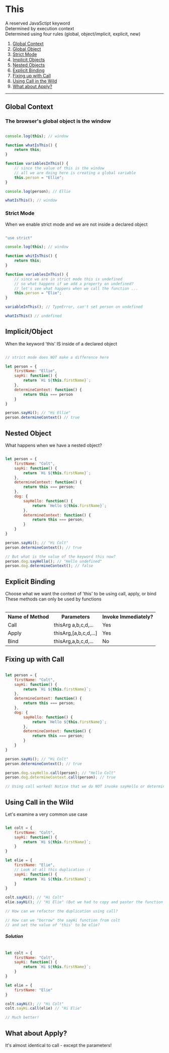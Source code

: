 <h1>This</h1>
A reserved JavaSctipt keyword <br>
Determined by execution context <br>
Determined using four rules (global, object/implicit, explicit, new) <br>

1. [Global Context](#globalcontext)
  1. [Global Object](#globalobject)
  2. [Strict Mode](#strictmode)
2. [Implicit Objects](#implicitobject)
3. [Nested Objects](#nestedobjects)
4. [Explicit Binding](#explicitbinding)
5. [Fixing up with Call](#fixingcall)
6. [Using Call in the Wild](#callwild)
7. [What about Apply?](#apply)

<hr>
<h2 id="globalcontext">Global Context</h2>
<h3 id="globalobject">The browser's global object is the window</h3>

```javascript

console.log(this); // window

function whatIsThis() {
	return this;
}

function variablesInThis() {
	// since the value of this is the window
	// all we are doing here is creating a global variable
	this.person = "Ellie";
}

console.log(person); // Ellie

whatIsThis(); // window

```

<h3 id="strictmode">Strict Mode</h3>
When we enable strict mode and we are not inside a declared object
<br>

```javascript

"use strict"

console.log(this); // window

function whitIsThis() {
	return this;
}

function variablesInThis() {
	// since we are in strict mode this is undefined
	// so what happens if we add a property on undefined?
	// let's see what happens when we call the function ...
	this.person = "Elie";
}

variableInThis(); // TypeError, can't set person on undefined

whatIsThis() // undefined

```

<h2 id="implicitobject">Implicit/Object</h2>
When the keyword 'this' IS inside of a declared object
<br>

```javascript

// strict mode does NOT make a difference here

let person = {
	firstName: "Ellie",
	sayHi: function() {
		return `Hi ${this.firstName}`;
	},
	determineContext: function() {
		return this === person
	}
}

person.sayHi(); // "Hi Ellie"
person.determineContext() // true

```

<h2 id="nestedobjects">Nested Object</h2>
What happens when we have a nested object?
<br>

```javascript

let person = {
	firstName: "Colt",
	sayHi: function() {
		return `Hi ${this.firstName}`;
	},
	determineContext: function() {
		return this === person;
	},
	dog: {
		sayHello: function() {
			return `Hello ${this.firstName}`;
		},
		determineContext: function() {
			return this === person;
		}	
	}
}

person.sayHi(); // "Hi Colt"
person.determineContext(); // true

// But what is the value of the keyword this now?
person.dog.sayHello(); // "Hello undefined"
person.dog.determineContext(); // false

```

<h2 id="explicitbinding">Explicit Binding</h2>
Choose what we want the context of 'this' to be using call, apply, or bind <br>
These methods can only be used by functions <br>
<br>
<table>
	<tr>
		<th>Name of Method</th>
		<th>Parameters</th>
		<th>Invoke Immediately?</th>
	</tr>
	<tr>
		<td>Call</td>
		<td>thisArg a,b,c,d,...</td>
		<td>Yes</td>
	</tr>
	<tr>
		<td>Apply</td>
		<td>thisArg,[a,b,c,d,...]</td>
		<td>Yes</td>
	</tr>
	<tr>
		<td>Bind</td>
		<td>thisArg,a,b,c,d,...</td>
		<td>No</td>
	</tr>
</table>

<h2 id="fixingcall">Fixing up with Call</h2>

```javascript

let person = {
	firstName: "Colt",
	sayHi: function() {
		return `Hi ${this.firstName}`;
	},
	determineContext: function() {
		return this === person;
	},
	dog: {
		sayHello: function() {
			return `Hello ${this.firstName}`;
		},
		determineContext: function() {
			return this === person;
		}	
	}
}

person.sayHi(); // "Hi Colt"
person.determineContext(); // true

person.dog.sayHello.call(person); // "Hello Colt"
person.dog.determineContext.call(person); // true

// Using call worked! Notice that we do NOT invoke sayHello or determineContext method

```

<h2 id="callwild">Using Call in the Wild</h2>
Let's examine a very common use case
<br>

```javascript

let colt = {
	firstName: "Colt",
	sayHi: function() {
		return `Hi ${this.firstName}`;
	}
}

let elie = {
	firstName: "Elie",
	// Look at all this duplication :(
	sayHi: function() {
		return `Hi ${this.firstName}`;
	}
}

colt.sayHi(); // "Hi Colt"
elie.sayHi(); // "Hi Elie" (But we had to copy and paster the function from above...)

// How can we refactor the duplication using call?

// How can we "borrow" the sayHi function from colt
// and set the value of 'this' to be elie?

```

<h5>Solution</h5>

```javascript

let colt = {
	firstName: "Colt",
	sayHi: function() {
		return `Hi ${this.firstName}`;
	}
}

let elie = {
	firstName: "Elie"
}

colt.sayHi(); // "Hi Colt"
colt.sayHi.call(elie) // "Hi Elie"

// Much better!

```

<h2 id="apply">What about Apply?</h2>
It's almost identical to call - except the parameters!
<br>

```javascript























